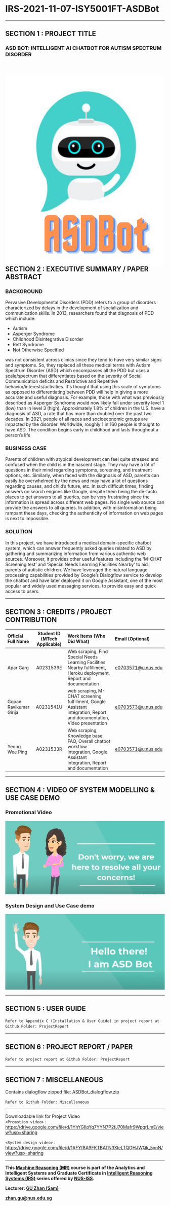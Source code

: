 # IRS-2021-11-07-ISY5001FT-ASDBot

---

## SECTION 1 : PROJECT TITLE

### ASD BOT: INTELLIGENT AI CHATBOT FOR AUTISM SPECTRUM DISORDER

&nbsp;&nbsp;&nbsp;&nbsp;&nbsp;&nbsp;&nbsp;&nbsp;&nbsp;&nbsp;&nbsp;&nbsp;&nbsp;&nbsp;&nbsp;&nbsp;&nbsp;&nbsp;&nbsp;&nbsp;&nbsp;&nbsp;&nbsp;&nbsp;&nbsp;&nbsp;&nbsp;&nbsp;<img src="https://github.com/AparGarg99/ASD-Bot/blob/master/Miscellaneous/ASDBot_Icon.jpeg"
	 width=500
	 height=600
     style="float: left; margin-right: 0px;" />
---

## SECTION 2 : EXECUTIVE SUMMARY / PAPER ABSTRACT
### BACKGROUND
Pervasive Developmental Disorders (PDD) refers to a group of disorders characterized by delays 
in the development of socialization and communication skills. In 2013, researchers found that 
diagnosis of PDD which include:
<ul>
<li> Autism 
<li> Asperger Syndrome 
<li> Childhood Disintegrative Disorder 
<li> Rett Syndrome 
<li> Not Otherwise Specified
</ul>
was not consistent across clinics since they tend to have very similar signs and symptoms. So, 
they replaced all these medical terms with Autism Spectrum Disorder (ASD) which 
encompasses all the PDD but uses a scale/spectrum that differentiates based on the severity of 
Social Communication deficits and Restrictive and Repetitive behavior/interests/activities. It's 
thought that using this scale of symptoms as opposed to differentiating between PDD will help in 
giving a more accurate and useful diagnosis. For example, those with what was previously 
described as Asperger Syndrome would now likely fall under severity level 1 (low) than in level 
3 (high).
Approximately 1.8% of children in the U.S. have a diagnosis of ASD, a rate that has more than 
doubled over the past two decades. In 2021, people of all races and socioeconomic groups are 
impacted by the disorder. Worldwide, roughly 1 in 160 people is thought to have ASD. The 
condition begins early in childhood and lasts throughout a person’s life

### BUSINESS CASE
Parents of children with atypical development can feel quite stressed and confused when the 
child is in the nascent stage. They may have a lot of questions in their mind regarding symptoms, 
screening, and treatment options, etc. Similarly, when faced with the diagnosis of ASD, parents 
can easily be overwhelmed by the news and may have a lot of questions regarding causes, and 
child’s future, etc. In such difficult times, finding answers on search engines like Google, 
despite them being the de-facto places to get answers to all queries, can be very frustrating since 
the information is spread across different web pages. No single web source can provide the 
answers to all queries. In addition, with misinformation being rampant these days, checking the 
authenticity of information on web pages is next to impossible.

### SOLUTION
In this project, we have introduced a medical domain-specific chatbot system, which can answer 
frequently asked queries related to ASD by gathering and summarizing information from various 
authentic web sources. Moreover, it provides other useful features including the ‘M-CHAT
Screening test’ and ‘Special Needs Learning Facilities Nearby’ to aid parents of autistic children. 
We have leveraged the natural language processing capabilities provided by Google’s 
Dialogflow service to develop the chatbot and have later deployed it on Google Assistant, one of 
the most popular and widely used messaging services, to provide easy and quick access to users.

---

## SECTION 3 : CREDITS / PROJECT CONTRIBUTION

| Official Full Name  | Student ID (MTech Applicable)  | Work Items (Who Did What) | Email (Optional) |
| :------------ |:---------------:| :-----| :-----|
| Apar Garg    | A0231539E | Web scraping, Find Special Needs Learning Facilities Nearby fulfillment, Heroku deployment, Report and documentation | e0703571@u.nus.edu |
| Gopan Ravikumar Girija | A0231541U | web scraping, M-CHAT screening fulfillment, Google Assistant integration, Report and documentation, Video presentation | e0703573@u.nus.edu |
| Yeong Wee Ping | A0231533R | Web scraping, Knowledge base FAQ, Overall chatbot workflow integration, Google Assistant integration, Report and documentation | e0703571@u.nus.edu |

---

## SECTION 4 : VIDEO OF SYSTEM MODELLING & USE CASE DEMO

### Promotional Video

[![chatbot](https://github.com/AparGarg99/ASD-Bot/blob/master/Miscellaneous/MarketingPromo.JPG)](https://www.youtube.com/watch?v=0m2uWfa5KCg "ASD Bot - Promotion Video")

### System Design and Use Case demo

[![chatbot](https://github.com/AparGarg99/ASD-Bot/blob/master/Miscellaneous/HelloThere.JPG)](https://www.youtube.com/watch?v=3e6autoyVKE "ASD Bot - System Design")

---

## SECTION 5 : USER GUIDE

`Refer to Appendix C (Installation & User Guide) in project report at Github Folder: ProjectReport`

---

## SECTION 6 : PROJECT REPORT / PAPER

`Refer to project report at Github Folder: ProjectReport`

---

## SECTION 7 : MISCELLANEOUS

Contains dialogflow zipped file: ASDBot_dialogflow.zip

`Refer to Github Folder: Miscellaneous`

---

Downloadable link for Project Video    
`<Promotion video>` : <https://drive.google.com/file/d/1YhYGIIpYq7YYN7P2fJ70Mafr9WpqrLmE/view?usp=sharing>

`<System design video>` : <https://drive.google.com/file/d/1AFYf8A9FKTBATN3XleLTQOHJWQk_5xnN/view?usp=sharing>

---

**This [Machine Reasoning (MR)](https://www.iss.nus.edu.sg/executive-education/course/detail/machine-reasoning "Machine Reasoning") course is part of the Analytics and Intelligent Systems and Graduate Certificate in [Intelligent Reasoning Systems (IRS)](https://www.iss.nus.edu.sg/stackable-certificate-programmes/intelligent-systems "Intelligent Reasoning Systems") series offered by [NUS-ISS](https://www.iss.nus.edu.sg "Institute of Systems Science, National University of Singapore").**

**Lecturer: [GU Zhan (Sam)](https://www.iss.nus.edu.sg/about-us/staff/detail/201/GU%20Zhan "GU Zhan (Sam)")**

**zhan.gu@nus.edu.sg**
